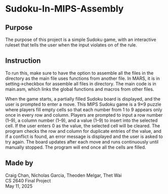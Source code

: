 # Sudoku-In-MIPS-Assembly

## Purpose

The purpose of this project is a simple Sudoku game, with an interactive ruleset that tells the user when the input violates on of the rule.

## Instruction

To run this, make sure to have the option to assemble all the files in the directory as the main file uses functions from another file. In MARS, it is in setting->checkbox for assemble all files in directory. The main code is in main.asm, which links the global functions and macros from other files.

When the game starts, a partially filled Sudoku board is displayed, and the user is prompted to enter a move. This MIPS Sudoku game is a 9×9 puzzle where players fill empty cells so that each number from 1 to 9 appears only once in every row and column. Players are prompted to input a row number (1–9), a column number (1–9), and a value (1–9) to insert into the selected cell. If the user enters 0 as the value, the selected cell will be cleared. The program checks the row and column for duplicate entries of the value, and if a conflict is found, an error message is displayed and the user is asked to try again. The board updates after each move and runs continuously until manually stopped. The program will end once all the cells are filled.

## Made by

Craig Chan, Nicholas Garcia, Theoden Melgar, Thet Wai  
CS 2640 Final Project  
May 11, 2025
